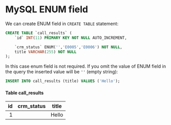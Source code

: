 # MySQL ENUM field

We can create ENUM field in `CREATE TABLE` statement:

```sql
CREATE TABLE `call_results` (
	`id` INT(11) PRIMARY KEY NOT NULL AUTO_INCREMENT,

	`crm_status` ENUM('','E0005','E0006') NOT NULL,
	title VARCHAR(255) NOT NULL
);
```

In this case enum field is not required. If you omit the value of ENUM field in the query the inserted value will be `''` (empty string):

```sql
INSERT INTO call_results (title) VALUES ('Hello');
```

#### Table call_results

| id | crm_status | title | 
| ---: | --- | --- | 
| 1 |  | Hello | 
